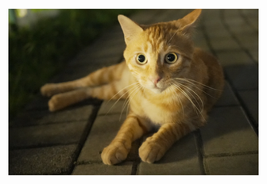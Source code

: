 ![猫](https://github.com/Mrhelloyang/Mrhelloyang/blob/main/70b074963ed734f5b86999edec36f4d41464479895.png)
<!--
**Mrhelloyang/Mrhelloyang** is a ✨ _special_ ✨ repository because its `README.md` (this file) appears on your GitHub profile.

Here are some ideas to get you started:

- 🔭 I’m currently working on ...
- 🌱 I’m currently learning ...
- 👯 I’m looking to collaborate on ...
- 🤔 I’m looking for help with ...
- 💬 Ask me about ...
- 📫 How to reach me: ...
- 😄 Pronouns: ...
- ⚡ Fun fact: ...
-->
